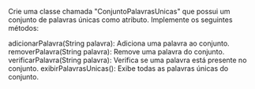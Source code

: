 Crie uma classe chamada "ConjuntoPalavrasUnicas" que possui um conjunto de palavras únicas como atributo. Implemente os seguintes métodos:

adicionarPalavra(String palavra): Adiciona uma palavra ao conjunto.
removerPalavra(String palavra): Remove uma palavra do conjunto.
verificarPalavra(String palavra): Verifica se uma palavra está presente no conjunto.
exibirPalavrasUnicas(): Exibe todas as palavras únicas do conjunto.